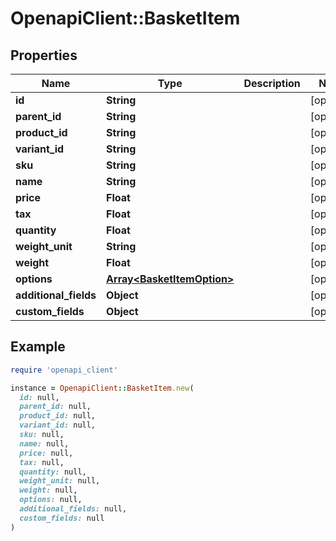 # OpenapiClient::BasketItem

## Properties

| Name | Type | Description | Notes |
| ---- | ---- | ----------- | ----- |
| **id** | **String** |  | [optional] |
| **parent_id** | **String** |  | [optional] |
| **product_id** | **String** |  | [optional] |
| **variant_id** | **String** |  | [optional] |
| **sku** | **String** |  | [optional] |
| **name** | **String** |  | [optional] |
| **price** | **Float** |  | [optional] |
| **tax** | **Float** |  | [optional] |
| **quantity** | **Float** |  | [optional] |
| **weight_unit** | **String** |  | [optional] |
| **weight** | **Float** |  | [optional] |
| **options** | [**Array&lt;BasketItemOption&gt;**](BasketItemOption.md) |  | [optional] |
| **additional_fields** | **Object** |  | [optional] |
| **custom_fields** | **Object** |  | [optional] |

## Example

```ruby
require 'openapi_client'

instance = OpenapiClient::BasketItem.new(
  id: null,
  parent_id: null,
  product_id: null,
  variant_id: null,
  sku: null,
  name: null,
  price: null,
  tax: null,
  quantity: null,
  weight_unit: null,
  weight: null,
  options: null,
  additional_fields: null,
  custom_fields: null
)
```

